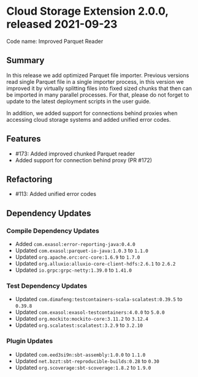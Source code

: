 # Cloud Storage Extension 2.0.0, released 2021-09-23

Code name: Improved Parquet Reader

## Summary

In this release we add optimized Parquet file importer. Previous versions read single Parquet file in a single importer process, in this version we improved it by virtually splitting files into fixed sized chunks that then can be imported in many parallel processes. For that, please do not forget to update to the latest deployment scripts in the user guide.

In addition, we added support for connections behind proxies when accessing cloud storage systems and added unified error codes.

## Features

* #173: Added improved chunked Parquet reader
* Added support for connection behind proxy (PR #172)

## Refactoring

* #113: Added unified error codes

## Dependency Updates

### Compile Dependency Updates

* Added `com.exasol:error-reporting-java:0.4.0`
* Updated `com.exasol:parquet-io-java:1.0.3` to `1.1.0`
* Updated `org.apache.orc:orc-core:1.6.9` to `1.7.0`
* Updated `org.alluxio:alluxio-core-client-hdfs:2.6.1` to `2.6.2`
* Updated `io.grpc:grpc-netty:1.39.0` to `1.41.0`

### Test Dependency Updates

* Updated `com.dimafeng:testcontainers-scala-scalatest:0.39.5` to `0.39.8`
* Updated `com.exasol:exasol-testcontainers:4.0.0` to `5.0.0`
* Updated `org.mockito:mockito-core:3.11.2` to `3.12.4`
* Updated `org.scalatest:scalatest:3.2.9` to `3.2.10`

### Plugin Updates

* Updated `com.eed3si9n:sbt-assembly:1.0.0` to `1.1.0`
* Updated `net.bzzt:sbt-reproducible-builds:0.28` to `0.30`
* Updated `org.scoverage:sbt-scoverage:1.8.2` to `1.9.0`
